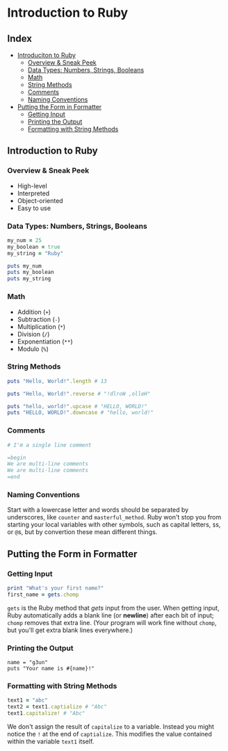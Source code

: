# Introduction to Ruby

## Index

- [Introduciton to Ruby](#introduction-to-ruby)
    - [Overview & Sneak Peek](#overview-sneak-peek)
    - [Data Types: Numbers, Strings, Booleans](#data-types-numbers-strings-booleans)
    - [Math](#math)
    - [String Methods](#string-methods)
    - [Comments](#comments)
    - [Naming Conventions](#naming-conventions)
- [Putting the Form in Formatter](#putting-the-form-in-formatter)
    - [Getting Input](#getting-input)
    - [Printing the Output](#printing-the-output)
    - [Formatting with String Methods](#formatting-with-string-methods)

## Introduction to Ruby

### Overview & Sneak Peek

- High-level
- Interpreted
- Object-oriented
- Easy to use

### Data Types: Numbers, Strings, Booleans

```ruby
my_num = 25
my_boolean = true
my_string = "Ruby"

puts my_num
puts my_boolean
puts my_string
```

### Math

- Addition (`+`)
- Subtraction (`-`)
- Multiplication (`*`)
- Division (`/`)
- Exponentiation (`**`)
- Modulo (`%`)

### String Methods

```ruby
puts "Hello, World!".length # 13

puts "Hello, World!".reverse # "!dlroW ,olleH"

puts "hello, world!".upcase # "HELLO, WORLD!"
puts "HELLO, WORLD!".downcase # "hello, world!"
```

### Comments

```ruby
# I'm a single line comment

=begin
We are multi-line comments
We are multi-line comments
=end
```

### Naming Conventions

Start with a lowercase letter and words should be separated by underscores, like `counter` and `masterful_method`.
Ruby won't stop you from starting your local variables with other symbols, such as capital letters, `$`s, or `@`s, but by convertion these mean different things.

## Putting the Form in Formatter

### Getting Input

```ruby
print "What's your first name?"
first_name = gets.chomp
```

`gets` is the Ruby method that *gets* input from the user.
When getting input, Ruby automatically adds a blank line (or **newline**) after each bit of input;
`chomp` removes that extra line. (Your program will work fine without `chomp`, but you'll get extra blank lines everywhere.)

### Printing the Output

```
name = "g3un"
puts "Your name is #{name}!"
```

### Formatting with String Methods

```ruby
text1 = "abc"
text2 = text1.captialize # "Abc"
text1.capitalize! # "Abc"
```

We don't assign the result of `capitalize` to a variable.
Instead you might notice the `!` at the end of `captialize`.
This modifies the value contained within the variable `text1` itself.
